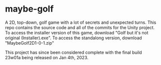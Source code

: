 # maybe-golf
A 2D, top-down, golf game with a lot of secrets and unexpected turns. This repo contains the source code and all of the commits for the Unity project. To access the installer version of this game, download "Golf but it's not original (Installer).exe". To access the standalong version, download "MaybeGolf2D1-0-1.zip"

This project has since been considered complete with the final build 23w01a being released on Jan 4th, 2023.
